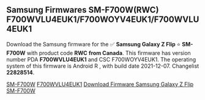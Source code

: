 <h2>Samsung Firmwares SM-F700W(RWC) F700WVLU4EUK1/F700WOYV4EUK1/F700WVLU4EUK1</h2>
Download the Samsung firmware for the ✅ <strong>Samsung Galaxy Z Flip </strong> ⭐ <strong>SM-F700W</strong> with product code <strong>RWC</strong> <strong> from Canada</strong>. This firmware has version number PDA <strong>F700WVLU4EUK1</strong> and CSC F700WOYV4EUK1. The operating system of this firmware is Android R , with build date 2021-12-07. Changelist <strong>22828514</strong>.


[SM-F700W](https://samfirm.shop/samsung/model/SM-F700W)
[F700WVLU4EUK1](https://samfirm.shop/samsung/pda/F700WVLU4EUK1)
[Download Firmware Samsung Galaxy Z Flip SM-F700W](https://samfirm.shop/samsung/firmware/480657)
